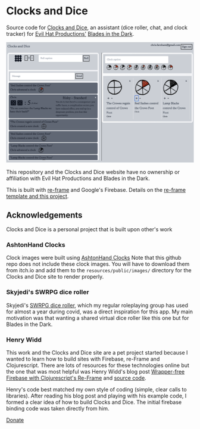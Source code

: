 # Clocks and Dice

Source code for [Clocks and Dice](https://clocksanddice.seefar.dev), an assistant 
(dice roller, chat, and clock tracker) for 
[Evil Hat Productions'](https://www.evilhat.com/home/) [Blades in the Dark](https://bladesinthedark.com/).

![Clocks and Dice screenshot](docs/screen_shot.png)

This repository and the Clocks and Dice website have no ownership or affiliation with Evil Hat Productions
and Blades in the Dark.

This is built with [re-frame](https://github.com/day8/re-frame) and Google's Firebase. Details on the
[re-frame template and this project](docs/REFRAME.md).

## Acknowledgements

Clocks and Dice is a personal project that is built upon other's work

### AshtonHand Clocks

Clock images were built using [AshtonHand Clocks](https://acegiak.itch.io/ashtonhand-clocks) Note that 
this github repo does not include these clock images. You will have to download them from itch.io 
and add them to the `resources/public/images/` directory for the Clocks and Dice site to render properly.


### Skyjedi's SWRPG dice roller

Skyjedi's [SWRPG dice roller](https://dice.skyjedi.com/), which my regular roleplaying group 
has used for almost a year during covid, was a direct inspiration for this app. My main motivation
was that wanting a shared virtual dice roller like this one but for Blades in the Dark.

### Henry Widd

This work and the Clocks and Dice site are a pet project started because I wanted to learn how
to build sites with Firebase, re-Frame and Clojurescript. There are lots of resources for these
technologies online but the one that was most helpful was Henry Widd's blog post 
[Wrapper-free Firebase with Clojurescript's Re-Frame](https://widdindustries.com/clojurescript-firebase-simple/)
and [source code](https://github.com/henryw374/firebase-clojurescript-todo-list).

Henry's code best matched my own style of coding (simple, clear calls to libraries). After reading his blog
post and playing with his example code, I formed a clear idea of how to build Clocks and Dice. The initial firebase
binding code was taken directly from him.

[Donate](https://www.paypal.com/paypalme/chrisfarnham)


